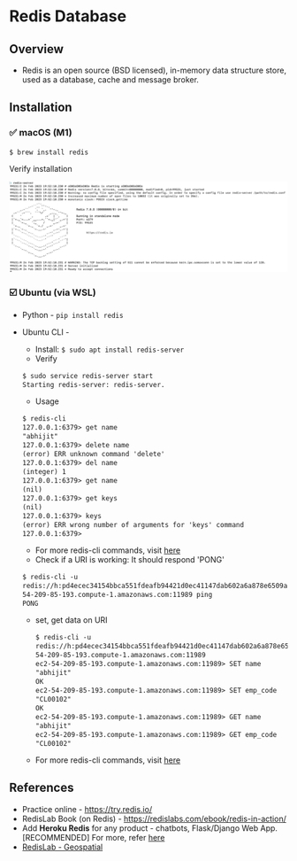 # Redis Database

## Overview

- Redis is an open source (BSD licensed), in-memory data structure store, used as a database, cache and message broker.

## Installation

### ✅ macOS (M1)

```console
$ brew install redis
```

Verify installation

![](../img/redis-mac-server-start.png)

### ☑️ Ubuntu (via WSL)

- Python - `pip install redis`
- Ubuntu CLI -

  - Install: `$ sudo apt install redis-server`
  - Verify

  ```console
  $ sudo service redis-server start
  Starting redis-server: redis-server.
  ```

  - Usage

  ```console
  $ redis-cli
  127.0.0.1:6379> get name
  "abhijit"
  127.0.0.1:6379> delete name
  (error) ERR unknown command 'delete'
  127.0.0.1:6379> del name
  (integer) 1
  127.0.0.1:6379> get name
  (nil)
  127.0.0.1:6379> get keys
  (nil)
  127.0.0.1:6379> keys
  (error) ERR wrong number of arguments for 'keys' command
  127.0.0.1:6379>
  ```

  - For more redis-cli commands, visit [here](https://redis.io/docs/ui/cli/)
  - Check if a URI is working: It should respond 'PONG'

  ```console
  $ redis-cli -u redis://h:pd4ecec34154bbca551fdeafb94421d0ec41147dab602a6a878e6509ae49f638a@ec2-54-209-85-193.compute-1.amazonaws.com:11989 ping
  PONG
  ```

  - set, get data on URI

    ```console
    $ redis-cli -u redis://h:pd4ecec34154bbca551fdeafb94421d0ec41147dab602a6a878e6509ae49f638a@ec2-54-209-85-193.compute-1.amazonaws.com:11989
    ec2-54-209-85-193.compute-1.amazonaws.com:11989> SET name "abhijit"
    OK
    ec2-54-209-85-193.compute-1.amazonaws.com:11989> SET emp_code "CL00102"
    OK
    ec2-54-209-85-193.compute-1.amazonaws.com:11989> GET name
    "abhijit"
    ec2-54-209-85-193.compute-1.amazonaws.com:11989> GET emp_code
    "CL00102"
    ```

  - For more redis-cli commands, visit [here](https://redis.io/topics/rediscli)

## References

- Practice online - https://try.redis.io/
- RedisLab Book (on Redis) - https://redislabs.com/ebook/redis-in-action/
- Add **Heroku Redis** for any product - chatbots, Flask/Django Web App. [RECOMMENDED] For more, refer [here](https://github.com/abhi3700/Telegram_Bot_tutorials/tree/master/server)
- [RedisLab - Geospatial](https://github.com/Altoros/redis-labs-use-cases/tree/master/geospatial)
